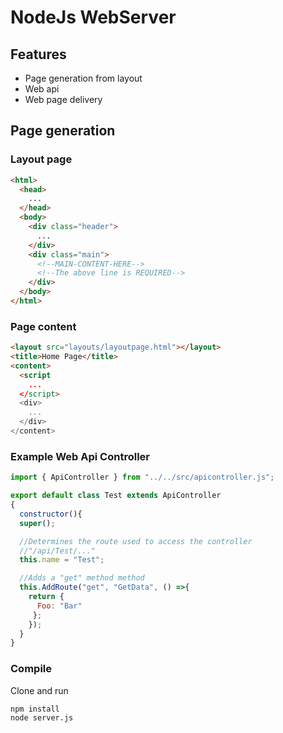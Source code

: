 # NodeJs WebServer
## Features
* Page generation from layout
* Web api
* Web page delivery

## Page generation
### Layout page
``` html
<html>
  <head>
    ...
  </head>
  <body>
    <div class="header">
      ...
    </div>
    <div class="main">
      <!--MAIN-CONTENT-HERE-->
      <!--The above line is REQUIRED-->
    </div>
  </body>
</html>
```

### Page content
``` html
<layout src="layouts/layoutpage.html"></layout>
<title>Home Page</title>
<content>
  <script
    ...
  </script>
  <div>
    ...
  </div>
</content>
```

### Example Web Api Controller
``` js
import { ApiController } from "../../src/apicontroller.js";

export default class Test extends ApiController
{
  constructor(){
  super();

  //Determines the route used to access the controller
  //"/api/Test/..."
  this.name = "Test";

  //Adds a "get" method method
  this.AddRoute("get", "GetData", () =>{
    return {
      Foo: "Bar"
     };
    });
  }
}
```

### Compile
Clone and run
```
npm install
node server.js
```
